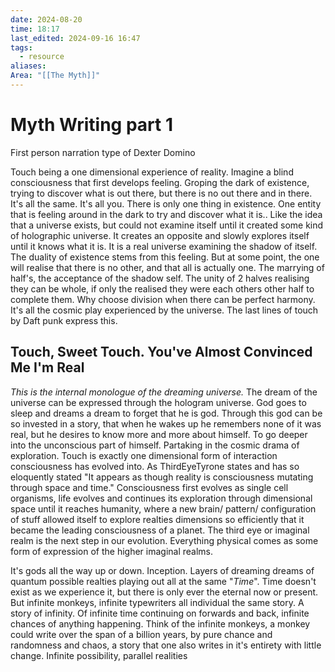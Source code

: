 ```yaml
---
date: 2024-08-20
time: 18:17
last_edited: 2024-09-16 16:47
tags:
  - resource
aliases: 
Area: "[[The Myth]]"
---
```

# Myth Writing part 1
First person narration type of Dexter Domino

Touch being a one dimensional experience of reality. Imagine a blind consciousness that first develops feeling. Groping the dark of existence, trying to discover what is out there, but there is no out there and in there. It's all the same. It's all you.
There is only one thing in existence. One entity that is feeling around in the dark to try and discover what it is..
Like the idea that a universe exists, but could not examine itself until it created some kind of holographic universe. It creates an opposite and slowly explores itself until it knows what it is. It is a real universe examining the shadow of itself. The duality of existence stems from this feeling.
But at some point, the one will realise that there is no other, and that all is actually one. The marrying of half's, the acceptance of the shadow self. The unity of 2 halves realising they can be whole, if only the realised they were each others other half to complete them.
Why choose division when there can be perfect harmony.
It's all the cosmic play experienced by the universe.
The last lines of touch by Daft punk express this.

## Touch, Sweet Touch. You've Almost Convinced Me I'm Real
*This is the internal monologue of the dreaming universe.* The dream of the universe can be expressed through the hologram universe. God goes to sleep and dreams a dream to forget that he is god. Through this god can be so invested in a story, that when he wakes up he remembers none of it was real, but he desires to know more and more about himself. To go deeper into the unconscious part of himself. Partaking in the cosmic drama of exploration. Touch is exactly one dimensional form of interaction consciousness has evolved into. As ThirdEyeTyrone states and has so eloquently stated "It appears as though reality is consciousness mutating through space and time." Consciousness first evolves as single cell organisms, life evolves and continues its exploration through dimensional space until it reaches humanity, where a new brain/ pattern/ configuration of stuff allowed itself to explore realties dimensions so efficiently that it became the leading consciousness of a planet. The third eye or imaginal realm is the next step in our evolution. Everything physical comes as some form of expression of the higher imaginal realms.

It's gods all the way up or down. Inception. Layers of dreaming dreams of quantum possible realties playing out all at the same "*Time*". Time doesn't exist as we experience it, but there is only ever the eternal now or present. But infinite monkeys, infinite typewriters all individual the same story. A story of infinity. Of infinite time continuing on forwards and back, infinite chances of anything happening. Think of the infinite monkeys, a monkey could write over the span of a billion years, by pure chance and randomness and chaos, a story that one also writes in it's entirety with little change. Infinite possibility, parallel realities
